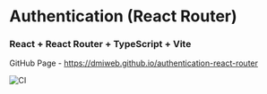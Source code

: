 # Authentication (React Router)
### React + React Router + TypeScript + Vite

GitHub Page - https://dmiweb.github.io/authentication-react-router

![CI](https://github.com/dmiweb/authentication-react-router/actions/workflows/web.yml/badge.svg)


